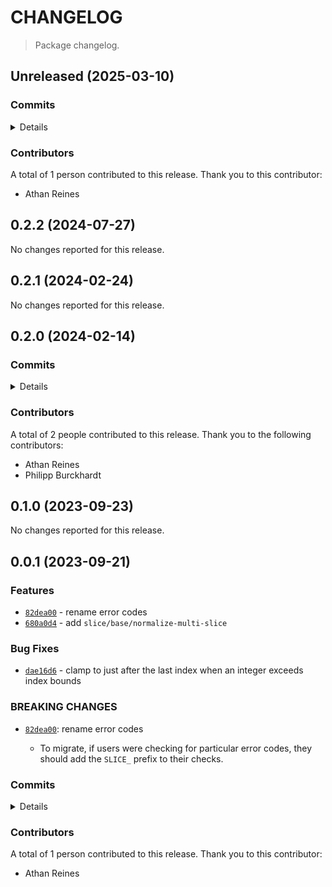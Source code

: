 # CHANGELOG

> Package changelog.

<section class="release" id="unreleased">

## Unreleased (2025-03-10)

<section class="commits">

### Commits

<details>

-   [`769b921`](https://github.com/stdlib-js/stdlib/commit/769b921be1ac5285f0becdaaae27cace376ee124) - **docs:** update related packages sections [(#4638)](https://github.com/stdlib-js/stdlib/pull/4638) _(by stdlib-bot, Athan Reines)_

</details>

</section>

<!-- /.commits -->

<section class="contributors">

### Contributors

A total of 1 person contributed to this release. Thank you to this contributor:

-   Athan Reines

</section>

<!-- /.contributors -->

</section>

<!-- /.release -->

<section class="release" id="v0.2.2">

## 0.2.2 (2024-07-27)

No changes reported for this release.

</section>

<!-- /.release -->

<section class="release" id="v0.2.1">

## 0.2.1 (2024-02-24)

No changes reported for this release.

</section>

<!-- /.release -->

<section class="release" id="v0.2.0">

## 0.2.0 (2024-02-14)

<section class="commits">

### Commits

<details>

-   [`949ec7d`](https://github.com/stdlib-js/stdlib/commit/949ec7da594bf5c0d573c7a1caa799ae3438854f) - **refactor:** update to use `slice/base/int2slice` _(by Athan Reines)_
-   [`dea49e0`](https://github.com/stdlib-js/stdlib/commit/dea49e03ab5571233e3da26835a6a6d3256d5737) - **docs:** use single quotes in require calls instead of backticks _(by Philipp Burckhardt)_
-   [`50fe529`](https://github.com/stdlib-js/stdlib/commit/50fe529ca390f28a41b5134a606bad55c16f2cfc) - **refactor:** use package to create a MultiSlice from list of arguments _(by Athan Reines)_

</details>

</section>

<!-- /.commits -->

<section class="contributors">

### Contributors

A total of 2 people contributed to this release. Thank you to the following contributors:

-   Athan Reines
-   Philipp Burckhardt

</section>

<!-- /.contributors -->

</section>

<!-- /.release -->

<section class="release" id="v0.1.0">

## 0.1.0 (2023-09-23)

No changes reported for this release.

</section>

<!-- /.release -->

<section class="release" id="v0.0.1">

## 0.0.1 (2023-09-21)

<section class="features">

### Features

-   [`82dea00`](https://github.com/stdlib-js/stdlib/commit/82dea00133a02b5fa3ca4638b390f920003e8a5d) - rename error codes
-   [`680a0d4`](https://github.com/stdlib-js/stdlib/commit/680a0d49e8ccce098ffb48712039cbbe8e2600dd) - add `slice/base/normalize-multi-slice`

</section>

<!-- /.features -->

<section class="bug-fixes">

### Bug Fixes

-   [`dae16d6`](https://github.com/stdlib-js/stdlib/commit/dae16d60cb2c688804f04ed51c7d61a4f18bd859) - clamp to just after the last index when an integer exceeds index bounds

</section>

<!-- /.bug-fixes -->

<section class="breaking-changes">

### BREAKING CHANGES

-   [`82dea00`](https://github.com/stdlib-js/stdlib/commit/82dea00133a02b5fa3ca4638b390f920003e8a5d): rename error codes

    -   To migrate, if users were checking for particular error codes, they
        should add the `SLICE_` prefix to their checks.

</section>

<!-- /.breaking-changes -->

<section class="commits">

### Commits

<details>

-   [`82dea00`](https://github.com/stdlib-js/stdlib/commit/82dea00133a02b5fa3ca4638b390f920003e8a5d) - **feat:** rename error codes _(by Athan Reines)_
-   [`dae16d6`](https://github.com/stdlib-js/stdlib/commit/dae16d60cb2c688804f04ed51c7d61a4f18bd859) - **fix:** clamp to just after the last index when an integer exceeds index bounds _(by Athan Reines)_
-   [`680a0d4`](https://github.com/stdlib-js/stdlib/commit/680a0d49e8ccce098ffb48712039cbbe8e2600dd) - **feat:** add `slice/base/normalize-multi-slice` _(by Athan Reines)_

</details>

</section>

<!-- /.commits -->

<section class="contributors">

### Contributors

A total of 1 person contributed to this release. Thank you to this contributor:

-   Athan Reines

</section>

<!-- /.contributors -->

</section>

<!-- /.release -->

